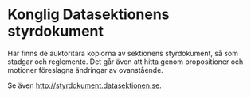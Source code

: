 # Konglig Datasektionens styrdokument

Här finns de auktoritära kopiorna av sektionens styrdokument,
så som stadgar och reglemente. Det går även att hitta genom propositioner och
motioner föreslagna ändringar av ovanstående.

Se även http://styrdokument.datasektionen.se.